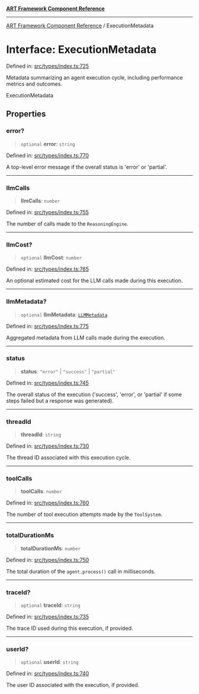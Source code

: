 [**ART Framework Component Reference**](../README.md)

***

[ART Framework Component Reference](../README.md) / ExecutionMetadata

# Interface: ExecutionMetadata

Defined in: [src/types/index.ts:725](https://github.com/hashangit/ART/blob/fe46dfaaacd3f198d9540925c3184fcab0f9c813/src/types/index.ts#L725)

Metadata summarizing an agent execution cycle, including performance metrics and outcomes.

 ExecutionMetadata

## Properties

### error?

> `optional` **error**: `string`

Defined in: [src/types/index.ts:770](https://github.com/hashangit/ART/blob/fe46dfaaacd3f198d9540925c3184fcab0f9c813/src/types/index.ts#L770)

A top-level error message if the overall status is 'error' or 'partial'.

***

### llmCalls

> **llmCalls**: `number`

Defined in: [src/types/index.ts:755](https://github.com/hashangit/ART/blob/fe46dfaaacd3f198d9540925c3184fcab0f9c813/src/types/index.ts#L755)

The number of calls made to the `ReasoningEngine`.

***

### llmCost?

> `optional` **llmCost**: `number`

Defined in: [src/types/index.ts:765](https://github.com/hashangit/ART/blob/fe46dfaaacd3f198d9540925c3184fcab0f9c813/src/types/index.ts#L765)

An optional estimated cost for the LLM calls made during this execution.

***

### llmMetadata?

> `optional` **llmMetadata**: [`LLMMetadata`](LLMMetadata.md)

Defined in: [src/types/index.ts:775](https://github.com/hashangit/ART/blob/fe46dfaaacd3f198d9540925c3184fcab0f9c813/src/types/index.ts#L775)

Aggregated metadata from LLM calls made during the execution.

***

### status

> **status**: `"error"` \| `"success"` \| `"partial"`

Defined in: [src/types/index.ts:745](https://github.com/hashangit/ART/blob/fe46dfaaacd3f198d9540925c3184fcab0f9c813/src/types/index.ts#L745)

The overall status of the execution ('success', 'error', or 'partial' if some steps failed but a response was generated).

***

### threadId

> **threadId**: `string`

Defined in: [src/types/index.ts:730](https://github.com/hashangit/ART/blob/fe46dfaaacd3f198d9540925c3184fcab0f9c813/src/types/index.ts#L730)

The thread ID associated with this execution cycle.

***

### toolCalls

> **toolCalls**: `number`

Defined in: [src/types/index.ts:760](https://github.com/hashangit/ART/blob/fe46dfaaacd3f198d9540925c3184fcab0f9c813/src/types/index.ts#L760)

The number of tool execution attempts made by the `ToolSystem`.

***

### totalDurationMs

> **totalDurationMs**: `number`

Defined in: [src/types/index.ts:750](https://github.com/hashangit/ART/blob/fe46dfaaacd3f198d9540925c3184fcab0f9c813/src/types/index.ts#L750)

The total duration of the `agent.process()` call in milliseconds.

***

### traceId?

> `optional` **traceId**: `string`

Defined in: [src/types/index.ts:735](https://github.com/hashangit/ART/blob/fe46dfaaacd3f198d9540925c3184fcab0f9c813/src/types/index.ts#L735)

The trace ID used during this execution, if provided.

***

### userId?

> `optional` **userId**: `string`

Defined in: [src/types/index.ts:740](https://github.com/hashangit/ART/blob/fe46dfaaacd3f198d9540925c3184fcab0f9c813/src/types/index.ts#L740)

The user ID associated with the execution, if provided.
